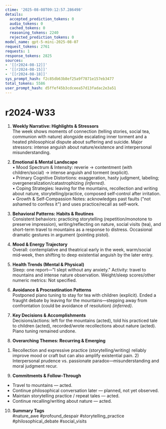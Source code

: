 ```yaml
---
ctime: '2025-08-08T09:12:57.286498'
details:
  accepted_prediction_tokens: 0
  audio_tokens: 0
  cached_tokens: 0
  reasoning_tokens: 2240
  rejected_prediction_tokens: 0
model_name: gpt-5-mini-2025-08-07
request_tokens: 2761
requests: 1
response_tokens: 2825
sources:
- '[[r2024-08-12]]'
- '[[r2024-08-15]]'
- '[[r2024-08-18]]'
sys_prompt_hash: f2c85db63b8ef25a9f7871e157eb3477
total_tokens: 5586
user_prompt_hash: d5ffef45b3cdceea57d13fadac2e3a51
---
```

# r2024-W33

1. **Weekly Narrative: Highlights & Stressors**  
The week shows moments of connection (telling stories, social tea, communion with nature) alongside escalating inner torment and a heated philosophical dispute about suffering and suicide. Major stressors: intense anguish about nature/existence and interpersonal misunderstanding.

2. **Emotional & Mental Landscape**  
• Mood Spectrum & Intensity: reverie → contentment (with children/social) → intense anguish and torment (explicit).  
• Primary Cognitive Distortions: exaggeration, hasty judgment, labeling; overgeneralization/catastrophizing *(inferred)*.  
• Coping Strategies: leaving for the mountains, recollection and writing about nature, storytelling/practice, composed self‑control after irritation.  
• Growth & Self‑Compassion Notes: acknowledges past faults ("not ashamed to confess it") and uses practice/recall as self‑work.

3. **Behavioral Patterns: Habits & Routines**  
Consistent behaviors: practicing storytelling (repetition/monotone to preserve impression), writing/reflecting on nature, social visits (tea), and short-term travel to mountains as a response to distress. Occasional dramatic gestures in argument (pointing pistol).

4. **Mood & Energy Trajectory**  
Overall: contemplative and theatrical early in the week, warm/social mid‑week, then shifting to deep existential anguish by the later entry.

5. **Health Trends (Mental & Physical)**  
Sleep: one report—"I slept without any anxiety." Activity: travel to mountains and intense nature observation. Weight/sleep scores/other numeric metrics: Not specified.

6. **Avoidance & Procrastination Patterns**  
Postponed piano tuning to stay for tea with children (explicit). Ended a fraught debate by leaving for the mountains—stepping away from confrontation (could be avoidance of resolution) *(inferred)*.

7. **Key Decisions & Accomplishments**  
Decisions/actions: left for the mountains (acted), told his practiced tale to children (acted), recorded/wrote recollections about nature (acted). Piano tuning remained undone.

8. **Overarching Themes: Recurring & Emerging**  
1) Recollection and expressive practice (storytelling/writing) reliably improve mood or craft but can also amplify existential pain. 2) Interpersonal prudence vs. passionate paradox—misunderstanding and moral judgment recur.

9. **Commitments & Follow‑Through**  
- Travel to mountains — acted.  
- Continue philosophical conversation later — planned, not yet observed.  
- Maintain storytelling practice / repeat tales — acted.  
- Continue recalling/writing about nature — acted.

10. **Summary Tags**  
#nature_awe #profound_despair #storytelling_practice #philosophical_debate #social_visits